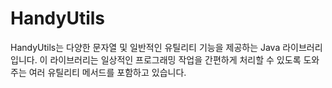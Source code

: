 # HandyUtils
HandyUtils는 다양한 문자열 및 일반적인 유틸리티 기능을 제공하는 Java 라이브러리입니다. 이 라이브러리는 일상적인 프로그래밍 작업을 간편하게 처리할 수 있도록 도와주는 여러 유틸리티 메서드를 포함하고 있습니다.
